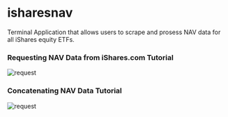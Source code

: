 # isharesnav
Terminal Application that allows users to scrape and prosess NAV data for all iShares equity ETFs.

### Requesting NAV Data from iShares.com Tutorial 
![request](https://github.com/willcrodman/isharesnav/blob/main/ishares_request.gif)

### Concatenating NAV Data Tutorial 
![request](https://github.com/willcrodman/manet_simulation/blob/main/ishares_concat.gif)

